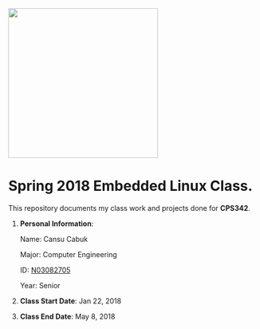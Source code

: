<img src="https://www.newpaltz.edu/media/identity/logos/newpaltzlogo.jpg" width="300">

# Spring 2018 Embedded Linux Class.

This repository documents my class work and projects done for **CPS342**.

  1. **Personal Information**:
  
     Name: Cansu Cabuk

     Major: Computer Engineering 

     ID: [N03082705](https://github.com/N03082705)

     Year: Senior

   2. **Class Start Date**: Jan 22, 2018

   3. **Class End Date**: May 8, 2018



